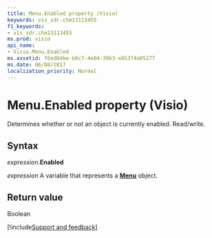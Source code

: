 ```yaml
---
title: Menu.Enabled property (Visio)
keywords: vis_sdr.chm13113455
f1_keywords:
- vis_sdr.chm13113455
ms.prod: visio
api_name:
- Visio.Menu.Enabled
ms.assetid: f6ed04be-b0c7-4e04-3963-e65374a05277
ms.date: 06/08/2017
localization_priority: Normal
---
```



# Menu.Enabled property (Visio)

Determines whether or not an object is currently enabled. Read/write.


## Syntax

_expression_.**Enabled**

_expression_ A variable that represents a **[Menu](Visio.Menu.md)** object.


## Return value

Boolean

[!include[Support and feedback](~/includes/feedback-boilerplate.md)]